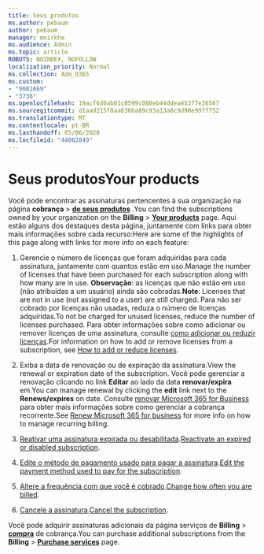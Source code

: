 ```yaml
---
title: Seus produtos
ms.author: pebaum
author: pebaum
manager: mnirkhe
ms.audience: Admin
ms.topic: article
ROBOTS: NOINDEX, NOFOLLOW
localization_priority: Normal
ms.collection: Adm_O365
ms.custom:
- "9001669"
- "3736"
ms.openlocfilehash: 19acf6d8ab01c0599c088eb44ddea45377e36567
ms.sourcegitcommit: d1aad215f8aa636ba89c93a13a0c9d90e997f752
ms.translationtype: MT
ms.contentlocale: pt-BR
ms.lasthandoff: 05/06/2020
ms.locfileid: "44062849"
---
```

# <a name="your-products"></a><span data-ttu-id="1c413-102">Seus produtos</span><span class="sxs-lookup"><span data-stu-id="1c413-102">Your products</span></span>

<span data-ttu-id="1c413-103">Você pode encontrar as assinaturas pertencentes à sua organização na página **cobrança** > **[de seus produtos](https://go.microsoft.com/fwlink/p/?linkid=842054)** .</span><span class="sxs-lookup"><span data-stu-id="1c413-103">You can find the subscriptions owned by your organization on the **Billing** > **[Your products](https://go.microsoft.com/fwlink/p/?linkid=842054)** page.</span></span> <span data-ttu-id="1c413-104">Aqui estão alguns dos destaques desta página, juntamente com links para obter mais informações sobre cada recurso:</span><span class="sxs-lookup"><span data-stu-id="1c413-104">Here are some of the highlights of this page along with links for more info on each feature:</span></span>

1. <span data-ttu-id="1c413-105">Gerencie o número de licenças que foram adquiridas para cada assinatura, juntamente com quantos estão em uso.</span><span class="sxs-lookup"><span data-stu-id="1c413-105">Manage the number of licenses that have been purchased for each subscription along with how many are in use.</span></span>  <span data-ttu-id="1c413-106">**Observação**: as licenças que não estão em uso (não atribuídas a um usuário) ainda são cobradas.</span><span class="sxs-lookup"><span data-stu-id="1c413-106">**Note**: Licenses that are not in use (not assigned to a user) are still charged.</span></span>  <span data-ttu-id="1c413-107">Para não ser cobrado por licenças não usadas, reduza o número de licenças adquiridas.</span><span class="sxs-lookup"><span data-stu-id="1c413-107">To not be charged for unused licenses, reduce the number of licenses purchased.</span></span> <span data-ttu-id="1c413-108">Para obter informações sobre como adicionar ou remover licenças de uma assinatura, consulte [como adicionar ou reduzir licenças](https://docs.microsoft.com/alchemyinsights/how-to-add-or-reduce-licenses).</span><span class="sxs-lookup"><span data-stu-id="1c413-108">For information on how to add or remove licenses from a subscription, see [How to add or reduce licenses](https://docs.microsoft.com/alchemyinsights/how-to-add-or-reduce-licenses).</span></span>

2. <span data-ttu-id="1c413-109">Exiba a data de renovação ou de expiração da assinatura.</span><span class="sxs-lookup"><span data-stu-id="1c413-109">View the renewal or expiration date of the subscription.</span></span>  <span data-ttu-id="1c413-110">Você pode gerenciar a renovação clicando no link **Editar** ao lado da data **renovar/expira** em.</span><span class="sxs-lookup"><span data-stu-id="1c413-110">You can manage renewal by clicking the **edit** link next to the **Renews/expires** on date.</span></span>  <span data-ttu-id="1c413-111">Consulte [renovar Microsoft 365 for Business](https://go.microsoft.com/fwlink/?linkid=2119216) para obter mais informações sobre como gerenciar a cobrança recorrente.</span><span class="sxs-lookup"><span data-stu-id="1c413-111">See [Renew Microsoft 365 for business](https://go.microsoft.com/fwlink/?linkid=2119216) for more info on how to manage recurring billing.</span></span>

3. <span data-ttu-id="1c413-112">[Reativar uma assinatura expirada ou desabilitada](https://go.microsoft.com/fwlink/?linkid=2117519).</span><span class="sxs-lookup"><span data-stu-id="1c413-112">[Reactivate an expired or disabled subscription](https://go.microsoft.com/fwlink/?linkid=2117519).</span></span>

4. <span data-ttu-id="1c413-113">[Edite o método de pagamento usado para pagar a assinatura](https://go.microsoft.com/fwlink/?linkid=2117167).</span><span class="sxs-lookup"><span data-stu-id="1c413-113">[Edit the payment method used to pay for the subscription](https://go.microsoft.com/fwlink/?linkid=2117167).</span></span>

5. <span data-ttu-id="1c413-114">[Altere a frequência com que você é cobrado](https://go.microsoft.com/fwlink/?linkid=2119112).</span><span class="sxs-lookup"><span data-stu-id="1c413-114">[Change how often you are billed](https://go.microsoft.com/fwlink/?linkid=2119112).</span></span>

6. <span data-ttu-id="1c413-115">[Cancele a assinatura](https://go.microsoft.com/fwlink/?linkid=2119113).</span><span class="sxs-lookup"><span data-stu-id="1c413-115">[Cancel the subscription](https://go.microsoft.com/fwlink/?linkid=2119113).</span></span>

<span data-ttu-id="1c413-116">Você pode adquirir assinaturas adicionais da página serviços de **Billing** > [**compra**](https://go.microsoft.com/fwlink/p/?linkid=868433) de cobrança.</span><span class="sxs-lookup"><span data-stu-id="1c413-116">You can purchase additional subscriptions from the **Billing** > [**Purchase services**](https://go.microsoft.com/fwlink/p/?linkid=868433) page.</span></span>
